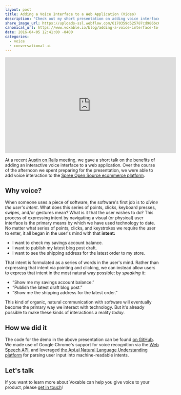 ```yaml
---
layout: post
title: Adding a Voice Interface to a Web Application (Video)
description: "Check out my short presentation on adding voice interface to a web app to enable speech, the most natural interface."
share_image_url: https://uploads-ssl.webflow.com/6170359d525787cd986bc625/61d62dec9127114d0041bfd8_5e190f412b927ddcd7c9da13_give-voice-to-your-web-application.png
canonical_url: https://www.voxable.io/blog/adding-a-voice-interface-to-a-web-application-video
date: 2016-04-05 12:41:00 -0400
categories:
  - voice
  - conversational-ai
---
```


<div class="container mx-auto">
  <iframe width="560" height="315" src="https://www.youtube.com/embed/vbEU4mE_rkc?si=bY-p-GUqLE-FHSXP" title="YouTube video player" frameborder="0" allow="accelerometer; autoplay; clipboard-write; encrypted-media; gyroscope; picture-in-picture; web-share" allowfullscreen></iframe>
</div>

At a recent [Austin on Rails](http://www.austinonrails.org/) meeting, we gave a short talk on the benefits of adding an interactive voice interface to a web application. Over the course of the afternoon we spent preparing for the presentation, we were able to add voice interaction to the [Spree Open Source ecommerce platform](https://spreecommerce.com/).

## Why voice?

When someone uses a piece of software, the software's first job is to _divine the user's intent_. What does this series of points, clicks, keyboard presses, swipes, and/or gestures mean? What is it that the user wishes to do? This process of expressing intent by navigating a visual (or physical) user interface is the primary means by which we have used technology to date. No matter what series of points, clicks, and keystrokes we require the user to enter, it all began in the user's mind with that **intent:**

- I want to check my savings account balance.
- I want to publish my latest blog post draft.
- I want to see the shipping address for the latest order to my store.

That intent is formulated as a series of words in the user's mind. Rather than expressing that intent via pointing and clicking, we can instead allow users to express that intent in the most natural way possible: by _speaking_ it:

- “Show me my savings account balance.”
- “Publish the latest draft blog post.”
- “Show me the shipping address for the latest order.”

This kind of organic, natural communication with software will eventually become the primary way we interact with technology. But it's already possible to make these kinds of interactions a reality _today_.

## How we did it

The code for the demo in the above presentation can be found [on GitHub](https://github.com/voxable-labs/spree-api-ai-demo). We made use of Google Chrome's support for voice recognition via the [Web Speech API](https://developer.mozilla.org/en-US/docs/Web/API/Web_Speech_API), and leveraged [the Api.ai Natural Language Understanding platform](http://api.ai/) for parsing user input into machine-readable intents.

## Let's talk

If you want to learn more about Voxable can help you give voice to your product, please [get in touch](https://www.voxable.io/hire-us)!
